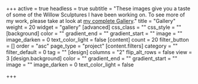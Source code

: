 +++
active = true
headless = true
subtitle = "These images give you a taste of some of the Willow Sculptures I have been working on. To see more of my work, please take at look at [my complete Gallery](/gallery)."
title = "Gallery"
weight = 20
widget = "gallery"
[advanced]
css_class = ""
css_style = ""
[background]
color = ""
gradient_end = ""
gradient_start = ""
image = ""
image_darken = 0
text_color_light = false
[content]
count = 20
filter_button = []
order = "asc"
page_type = "project"
[content.filters]
category = ""
filter_default = 0
tag = ""
[design]
columns = "2"
flip_alt_rows = false
view = 3
[design.background]
color = ""
gradient_end = ""
gradient_start = ""
image = ""
image_darken = 0
text_color_light = false

+++
